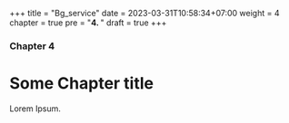 +++
title = "Bg_service"
date = 2023-03-31T10:58:34+07:00
weight = 4
chapter = true
pre = "<b>4. </b>"
draft = true
+++

### Chapter 4

# Some Chapter title

Lorem Ipsum.
